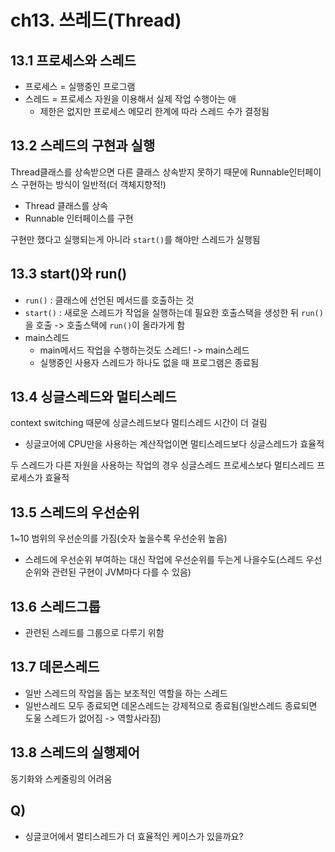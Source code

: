 # ch13. 쓰레드(Thread)
## 13.1 프로세스와 스레드
* 프로세스 = 실행중인 프로그램
* 스레드 = 프로세스 자원을 이용해서 실제 작업 수행아는 애
  * 제한은 없지만 프로세스 메모리 한계에 따라 스레드 수가 결정됨

## 13.2 스레드의 구현과 실행
Thread클래스를 상속받으면 다른 클래스 상속받지 못하기 때문에 Runnable인터페이스 구현하는 방식이 일반적(더 객체지향적!)
* Thread 클래스를 상속
* Runnable 인터페이스를 구현

구현만 했다고 실행되는게 아니라 `start()`를 해야만 스레드가 실행됨

## 13.3 start()와 run()
* `run()` : 클래스에 선언된 메서드를 호출하는 것
* `start()` : 새로운 스레드가 작업을 실행하는데 필요한 호출스택을 생성한 뒤 `run()`을 호출 -> 호출스택에 `run()`이 올라가게 함
* main스레드
  * main메서드 작업을 수행하는것도 스레드! -> main스레드
  * 실행중인 사용자 스레드가 하나도 없을 때 프로그램은 종료됨

## 13.4 싱글스레드와 멀티스레드
context switching 때문에 싱글스레드보다 멀티스레드 시간이 더 걸림
* 싱글코어에 CPU만을 사용하는 계산작업이면 멀티스레드보다 싱글스레드가 효율적

두 스레드가 다른 자원을 사용하는 작업의 경우 싱글스레드 프로세스보다 멀티스레드 프로세스가 효율적

## 13.5 스레드의 우선순위
1~10 범위의 우선순의를 가짐(숫자 높을수록 우선순위 높음)
* 스레드에 우선순위 부여하는 대신 작업에 우선순위를 두는게 나을수도(스레드 우선순위와 관련된 구현이 JVM마다 다를 수 있음)

## 13.6 스레드그룹
* 관련된 스레드를 그룹으로 다루기 위함

## 13.7 데몬스레드
* 일반 스레드의 작업을 돕는 보조적인 역할을 하는 스레드
* 일반스레드 모두 종료되면 데몬스레드는 강제적으로 종료됨(일반스레드 종료되면 도울 스레드가 없어짐 -> 역할사라짐)

## 13.8 스레드의 실행제어
동기화와 스케줄링의 어려움

## Q)
* 싱글코어에서 멀티스레드가 더 효율적인 케이스가 있을까요?